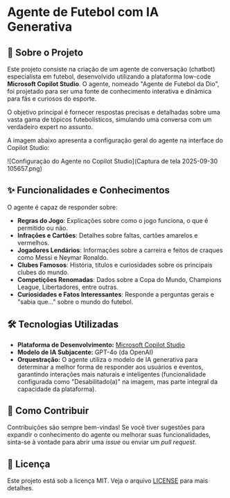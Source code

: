 # Agente de Futebol com IA Generativa

## 📖 Sobre o Projeto

Este projeto consiste na criação de um agente de conversação (chatbot) especialista em futebol, desenvolvido utilizando a plataforma low-code **Microsoft Copilot Studio**. O agente, nomeado "Agente de Futebol da Dio", foi projetado para ser uma fonte de conhecimento interativa e dinâmica para fãs e curiosos do esporte.

O objetivo principal é fornecer respostas precisas e detalhadas sobre uma vasta gama de tópicos futebolísticos, simulando uma conversa com um verdadeiro expert no assunto.

A imagem abaixo apresenta a configuração geral do agente na interface do Copilot Studio:

![Configuração do Agente no Copilot Studio](Captura de tela 2025-09-30 105657.png)

## ✨ Funcionalidades e Conhecimentos

O agente é capaz de responder sobre:
- **Regras do Jogo**: Explicações sobre como o jogo funciona, o que é permitido ou não.
- **Infrações e Cartões**: Detalhes sobre faltas, cartões amarelos e vermelhos.
- **Jogadores Lendários**: Informações sobre a carreira e feitos de craques como Messi e Neymar Ronaldo.
- **Clubes Famosos**: História, títulos e curiosidades sobre os principais clubes do mundo.
- **Competições Renomadas**: Dados sobre a Copa do Mundo, Champions League, Libertadores, entre outras.
- **Curiosidades e Fatos Interessantes**: Responde a perguntas gerais e "sabia que..." sobre o mundo do futebol.

## 🛠️ Tecnologias Utilizadas

* **Plataforma de Desenvolvimento:** [Microsoft Copilot Studio](https://www.microsoft.com/pt-br/copilot/copilot-studio)
* **Modelo de IA Subjacente:** GPT-4o (da OpenAI)
* **Orquestração:** O agente utiliza o modelo de IA generativa para determinar a melhor forma de responder aos usuários e eventos, garantindo interações mais naturais e inteligentes (funcionalidade configurada como "Desabilitado(a)" na imagem, mas parte integral da capacidade da plataforma).

## 🚀 Como Contribuir

Contribuições são sempre bem-vindas! Se você tiver sugestões para expandir o conhecimento do agente ou melhorar suas funcionalidades, sinta-se à vontade para abrir uma *issue* ou enviar um *pull request*.

## 📄 Licença

Este projeto está sob a licença MIT. Veja o arquivo [LICENSE](LICENSE) para mais detalhes.
